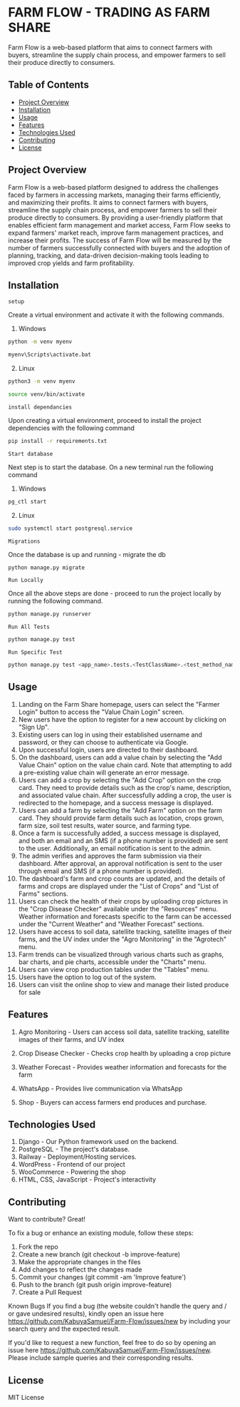 # FARM FLOW - TRADING AS FARM SHARE 

Farm Flow is a web-based platform that aims to connect farmers with buyers, streamline the supply chain process, and empower farmers to sell their produce directly to consumers. 

## Table of Contents

- [Project Overview](#project-overview)
- [Installation](#installation)
- [Usage](#usage)
- [Features](#features)
- [Technologies Used](#technologies-used)
- [Contributing](#contributing)
- [License](#license)

## Project Overview

Farm Flow is a web-based platform designed to address the challenges faced by farmers in accessing markets, managing their farms efficiently, and maximizing their profits. It aims to connect farmers with buyers, streamline the supply chain process, and empower farmers to sell their produce directly to consumers. By providing a user-friendly platform that enables efficient farm management and market access, Farm Flow seeks to expand farmers' market reach, improve farm management practices, and increase their profits. The success of Farm Flow will be measured by the number of farmers successfully connected with buyers and the adoption of planning, tracking, and data-driven decision-making tools leading to improved crop yields and farm profitability.

## Installation


`setup`

Create a virtual environment and activate it with the following commands. 

1. Windows
```bash
python -m venv myenv
```

```bash
myenv\Scripts\activate.bat
```

2. Linux

``` bash 
python3 -m venv myenv 
```

```bash
source venv/bin/activate  
```


`install dependancies`

Upon creating a virtual environment, proceed to install the project dependencies with the following command

```bash
pip install -r requirements.txt
```

`Start database`

Next step  is to start the database. On a new terminal run the following command

1. Windows

```bash
pg_ctl start
```
2. Linux

```bash
sudo systemctl start postgresql.service 
```

`Migrations`

Once the database is up and running - migrate the db 

```bash
python manage.py migrate 
```

`Run Locally`

Once all the above steps are done - proceed to run the project locally by running the following command. 

```bash
python manage.py runserver
```

`Run All Tests`
```bash 
python manage.py test
```

`Run Specific Test`
```bash 
python manage.py test <app_name>.tests.<TestClassName>.<test_method_name>
```

## Usage

1. Landing on the Farm Share homepage, users can select the "Farmer Login" button to access the "Value Chain Login" screen.
2. New users have the option to register for a new account by clicking on "Sign Up".
3. Existing users can log in using their established username and password, or they can choose to authenticate via Google.
4. Upon successful login, users are directed to their dashboard.
5. On the dashboard, users can add a value chain by selecting the "Add Value Chain" option on the value chain card. Note that attempting to add a pre-existing value chain will generate an error message.
6. Users can add a crop by selecting the "Add Crop" option on the crop card. They need to provide details such as the crop's name, description, and associated value chain. After successfully adding a crop, the user is redirected to the homepage, and a success message is displayed.
7. Users can add a farm by selecting the "Add Farm" option on the farm card. They should provide farm details such as location, crops grown, farm size, soil test results, water source, and farming type.
8. Once a farm is successfully added, a success message is displayed, and both an email and an SMS (if a phone number is provided) are sent to the user. Additionally, an email notification is sent to the admin.
9. The admin verifies and approves the farm submission via their dashboard. After approval, an approval notification is sent to the user through email and SMS (if a phone number is provided).
10. The dashboard's farm and crop counts are updated, and the details of farms and crops are displayed under the "List of Crops" and "List of Farms" sections.
11. Users can check the health of their crops by uploading crop pictures in the "Crop Disease Checker" available under the "Resources" menu.
Weather information and forecasts specific to the farm can be accessed under the "Current Weather" and "Weather Forecast" sections.
12. Users have access to soil data, satellite tracking, satellite images of their farms, and the UV index under the "Agro Monitoring" in the "Agrotech" menu.
13. Farm trends can be visualized through various charts such as graphs, bar charts, and pie charts, accessible under the "Charts" menu.
14. Users can view crop production tables under the "Tables" menu.
16. Users have the option to log out of the system.
17. Users can visit the online shop to view and manage their listed produce for sale

## Features

1. Agro Monitoring - Users can access soil data, satellite tracking, satellite images of their farms, and UV
index

2. Crop Disease Checker - Checks crop health by uploading a crop picture

3. Weather Forecast - Provides weather information and forecasts for the farm

4. WhatsApp - Provides live communication via WhatsApp

5. Shop - Buyers can access farmers end produces and purchase. 


## Technologies Used


1. Django - Our Python framework used on the backend.
2. PostgreSQL - The project's database. 
3. Railway - Deployment/Hosting services.
4. WordPress - Frontend of our project
5. WooCommerce - Powering the shop
6. HTML, CSS, JavaScript - Project's interactivity

## Contributing

Want to contribute? Great!

To fix a bug or enhance an existing module, follow these steps:

1. Fork the repo
2. Create a new branch (git checkout -b improve-feature)
3. Make the appropriate changes in the files
4. Add changes to reflect the changes made
5. Commit your changes (git commit -am 'Improve feature')
6. Push to the branch (git push origin improve-feature)
8. Create a Pull Request

Known Bugs
If you find a bug (the website couldn't handle the query and / or gave undesired results), kindly open an issue here https://github.com/KabuyaSamuel/Farm-Flow/issues/new  by including your search query and the expected result.

If you'd like to request a new function, feel free to do so by opening an issue here https://github.com/KabuyaSamuel/Farm-Flow/issues/new. Please include sample queries and their corresponding results.

## License

MIT License




